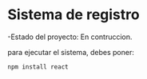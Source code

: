 <h1>Sistema de registro</h1>

-Estado del proyecto: En contruccion.

para ejecutar el sistema, debes poner:

```npm install react```
